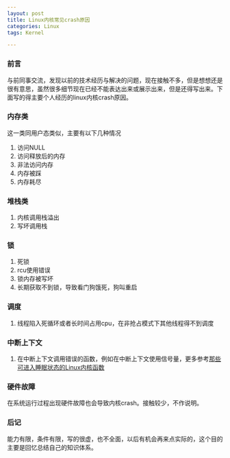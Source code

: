 ```yaml
---
layout: post
title: Linux内核常见crash原因
categories: Linux
tags: Kernel

---
```



### 前言

与前同事交流，发现以前的技术经历与解决的问题，现在接触不多，但是想想还是很有意思，虽然很多细节现在已经不能表达出来或展示出来，但是还得写出来。下面写的得主要个人经历的linux内核crash原因。


### 内存类 
这一类同用户态类似，主要有以下几种情况
1. 访问NULL
2. 访问释放后的内存
3. 非法访问内存
4. 内存被踩   
5. 内存耗尽 


### 堆栈类
1. 内核调用栈溢出  
2. 写坏调用栈


### 锁
1. 死锁 
2. rcu使用错误
3. 锁内存被写坏 
4. 长期获取不到锁，导致看门狗饿死，狗叫重启 

### 调度 
1. 线程陷入死循环或者长时间占用cpu，在非抢占模式下其他线程得不到调度 

### 中断上下文 
1. 在中断上下文调用错误的函数，例如在中断上下文使用信号量，更多参考[那些可进入睡眠状态的Linux内核函数](http://myself659.github.io/linux-may-sleep-function/) 


### 硬件故障
在系统运行过程出现硬件故障也会导致内核crash。接触较少，不作说明。 


### 后记
能力有限，条件有限，写的很虚，也不全面，以后有机会再来点实际的，这个目的主要是回忆总结自己的知识体系。
